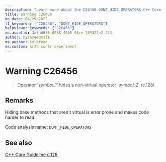 ```yaml
---
description: "Learn more about the C26456 DONT_HIDE_OPERATORS C++ Core Guidelines Checker warning. Hiding base methods is error prone and makes code harder to read."
title: Warning C26456
ms.date: 04/29/2022
f1_keywords: ["C26456", "DONT_HIDE_OPERATORS"]
helpviewer_keywords: ["C26456"]
ms.assetid: 3a3ad636-0938-40b5-93ce-169322e2ff23
author: kylereedmsft
ms.author: kylereed
ms.custom: kr2b-contr-experiment
---
```

# Warning C26456

> Operator '*symbol_1*' hides a non-virtual operator '*symbol_2*' (c.128)

## Remarks

Hiding base methods that aren't virtual is error prone and makes code harder to read.

Code analysis name: `DONT_HIDE_OPERATORS`

## See also

[C++ Core Guideline c.128](https://isocpp.github.io/CppCoreGuidelines/CppCoreGuidelines#c128-virtual-functions-should-specify-exactly-one-of-virtual-override-or-final)
